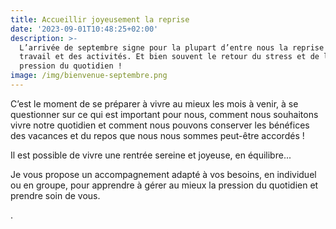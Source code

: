 ```yaml
---
title: Accueillir joyeusement la reprise
date: '2023-09-01T10:48:25+02:00'
description: >-
  L’arrivée de septembre signe pour la plupart d’entre nous la reprise du
  travail et des activités. Et bien souvent le retour du stress et de la
  pression du quotidien !
image: /img/bienvenue-septembre.png
---
```

C’est le moment de se préparer à vivre au mieux les mois à venir, à se questionner sur ce qui est important pour nous, comment nous souhaitons vivre notre quotidien et comment nous pouvons conserver les bénéfices des vacances et du repos que nous nous sommes peut-être accordés ! 

Il est possible de vivre une rentrée sereine et joyeuse, en équilibre...

Je vous propose un accompagnement adapté à vos besoins, en individuel ou en groupe, pour apprendre à gérer au mieux la pression du quotidien et prendre soin de vous.

.
